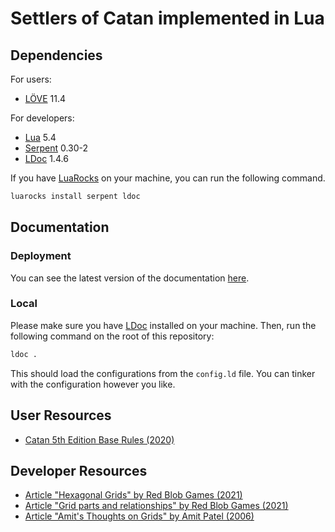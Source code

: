 # Settlers of Catan implemented in Lua

## Dependencies

For users:

* [LÖVE] 11.4

For developers:

* [Lua] 5.4
* [Serpent] 0.30-2
* [LDoc] 1.4.6

If you have [LuaRocks] on your machine, you can run the following command.

```sh
luarocks install serpent ldoc
```

## Documentation

### Deployment

You can see the latest version of the documentation [here](https://guidanoli.github.io/catan-lua/).

### Local

Please make sure you have [LDoc] installed on your machine. Then, run the following command on the root of this repository:

```sh
ldoc .
```

This should load the configurations from the `config.ld` file. You can tinker with the configuration however you like.

## User Resources

* [Catan 5th Edition Base Rules (2020)](https://www.catan.com/sites/default/files/2021-06/catan_base_rules_2020_200707.pdf)

## Developer Resources

* [Article "Hexagonal Grids" by Red Blob Games (2021)](https://www.redblobgames.com/grids/hexagons)
* [Article "Grid parts and relationships" by Red Blob Games (2021)](https://www.redblobgames.com/grids/parts/)
* [Article "Amit's Thoughts on Grids" by Amit Patel (2006)](http://www-cs-students.stanford.edu/~amitp/game-programming/grids/)

[Lua]: https://www.lua.org/
[LÖVE]: https://love2d.org/
[Serpent]: https://luarocks.org/modules/paulclinger/serpent
[LDoc]: https://stevedonovan.github.io/ldoc/
[LuaRocks]: https://luarocks.org/
